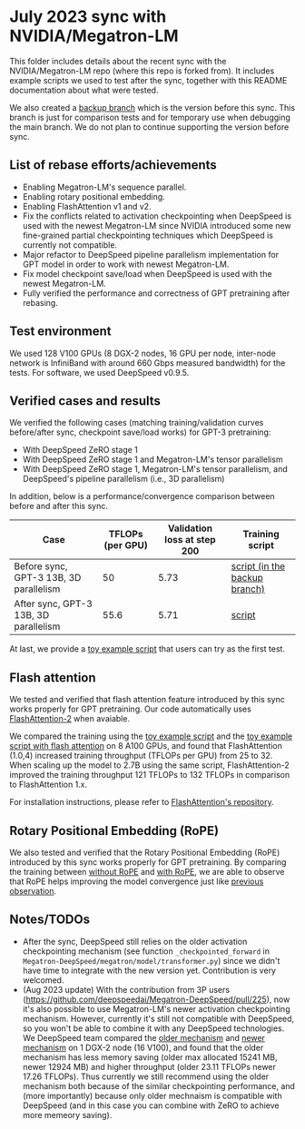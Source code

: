 # July 2023 sync with NVIDIA/Megatron-LM
This folder includes details about the recent sync with the NVIDIA/Megatron-LM repo (where this repo is forked from). It includes example scripts we used to test after the sync, together with this README documentation about what were tested.

We also created a [backup branch](https://github.com/deepspeedai/Megatron-DeepSpeed/tree/before_rebase) which is the version before this sync. This branch is just for comparison tests and for temporary use when debugging the main branch. We do not plan to continue supporting the version before sync.

## List of rebase efforts/achievements
* Enabling Megatron-LM's sequence parallel.
* Enabling rotary positional embedding.
* Enabling FlashAttention v1 and v2.
* Fix the conflicts related to activation checkpointing when DeepSpeed is used with the newest Megatron-LM since NVIDIA introduced some new fine-grained partial checkpointing techniques which DeepSpeed is currently not compatible.
* Major refactor to DeepSpeed pipeline parallelism implementation for GPT model in order to work with newest Megatron-LM.
* Fix model checkpoint save/load when DeepSpeed is used with the newest Megatron-LM.
* Fully verified the performance and correctness of GPT pretraining after rebasing.

## Test environment
We used 128 V100 GPUs (8 DGX-2 nodes, 16 GPU per node, inter-node network is InfiniBand with around 660 Gbps measured bandwidth) for the tests. For software, we used DeepSpeed v0.9.5.

## Verified cases and results
We verified the following cases (matching training/validation curves before/after sync, checkpoint save/load works) for GPT-3 pretraining:

* With DeepSpeed ZeRO stage 1
* With DeepSpeed ZeRO stage 1 and Megatron-LM's tensor parallelism
* With DeepSpeed ZeRO stage 1, Megatron-LM's tensor parallelism, and DeepSpeed's pipeline parallelism (i.e., 3D parallelism)

In addition, below is a performance/convergence comparison between before and after this sync.

| Case | TFLOPs (per GPU) | Validation loss at step 200 | Training script |
| ---- | ---------------- | --------------------------- | --------------- |
| Before sync, GPT-3 13B, 3D parallelism | 50 | 5.73 | [script (in the backup branch)](https://github.com/deepspeedai/Megatron-DeepSpeed/blob/before_rebase/examples/before_rebase_test/ds_pretrain_gpt_13B.sh) |
| After sync, GPT-3 13B, 3D parallelism | 55.6 | 5.71 | [script](ds_pretrain_gpt_13B.sh) |

At last, we provide a [toy example script](ds_pretrain_gpt_125M.sh) that users can try as the first test.

## Flash attention
We tested and verified that flash attention feature introduced by this sync works properly for GPT pretraining. 
Our code automatically uses [FlashAttention-2](https://github.com/Dao-AILab/flash-attention) when avaiable.

We compared the training using the [toy example script](ds_pretrain_gpt_125M.sh) and the [toy example script with flash attention](ds_pretrain_gpt_125M_flashattn.sh) on 8 A100 GPUs, and found that FlashAttention (1.0,4) increased training throughput (TFLOPs per GPU) from 25 to 32. When scaling up the model to 2.7B using the same script, FlashAttention-2 improved the training throughput 121 TFLOPs to 132 TFLOPs in comparison to FlashAttention 1.x.

For installation instructions, please refer to [FlashAttention's repository](https://github.com/Dao-AILab/flash-attention).

## Rotary Positional Embedding (RoPE)
We also tested and verified that the Rotary Positional Embedding (RoPE) introduced by this sync works properly for GPT pretraining. By comparing the training between [without RoPE](ds_pretrain_gpt_1.3B.sh) and [with RoPE](ds_pretrain_gpt_1.3B_rope.sh), we are able to observe that RoPE helps improving the model convergence just like [previous observation](https://blog.eleuther.ai/rotary-embeddings/).

## Notes/TODOs
* After the sync, DeepSpeed still relies on the older activation checkpointing mechanism (see function ```_checkpointed_forward``` in ```Megatron-DeepSpeed/megatron/model/transformer.py```) since we didn't have time to integrate with the new version yet. Contribution is very welcomed.
* (Aug 2023 update) With the contribution from 3P users (https://github.com/deepspeedai/Megatron-DeepSpeed/pull/225), now it's also possible to use Megatron-LM's newer activation checkpointing mechanism. However, currently it's still not compatible with DeepSpeed, so you won't be able to combine it with any DeepSpeed technologies. We DeepSpeed team compared the [older mechanism](ds_pretrain_gpt_1.3B.sh) and [newer mechanism](ds_pretrain_gpt_1.3B_megatron_checkpointing.sh) on 1 DGX-2 node (16 V100), and found that the older mechanism has less memory saving (older max allocated 15241 MB, newer 12924 MB) and higher throughput (older 23.11 TFLOPs newer 17.26 TFLOPs). Thus currently we still recommend using the older mechanism both because of the similar checkpointing performance, and (more importantly) because only older mechnaism is compatible with DeepSpeed (and in this case you can combine with ZeRO to achieve more memeory saving).
